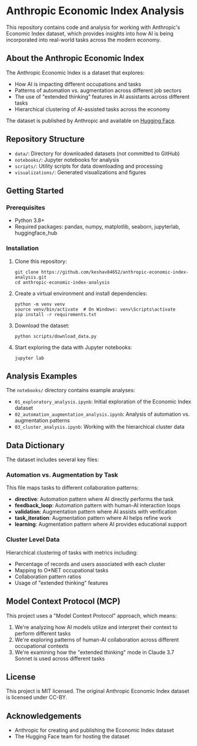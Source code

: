 # Anthropic Economic Index Analysis

This repository contains code and analysis for working with Anthropic's Economic Index dataset, which provides insights into how AI is being incorporated into real-world tasks across the modern economy.

## About the Anthropic Economic Index

The Anthropic Economic Index is a dataset that explores:
- How AI is impacting different occupations and tasks
- Patterns of automation vs. augmentation across different job sectors
- The use of "extended thinking" features in AI assistants across different tasks
- Hierarchical clustering of AI-assisted tasks across the economy

The dataset is published by Anthropic and available on [Hugging Face](https://huggingface.co/datasets/Anthropic/EconomicIndex).

## Repository Structure

- `data/`: Directory for downloaded datasets (not committed to GitHub)
- `notebooks/`: Jupyter notebooks for analysis
- `scripts/`: Utility scripts for data downloading and processing
- `visualizations/`: Generated visualizations and figures

## Getting Started

### Prerequisites

- Python 3.8+
- Required packages: pandas, numpy, matplotlib, seaborn, jupyterlab, huggingface_hub

### Installation

1. Clone this repository:
   ```
   git clone https://github.com/keshav84652/anthropic-economic-index-analysis.git
   cd anthropic-economic-index-analysis
   ```

2. Create a virtual environment and install dependencies:
   ```
   python -m venv venv
   source venv/bin/activate  # On Windows: venv\Scripts\activate
   pip install -r requirements.txt
   ```

3. Download the dataset:
   ```
   python scripts/download_data.py
   ```

4. Start exploring the data with Jupyter notebooks:
   ```
   jupyter lab
   ```

## Analysis Examples

The `notebooks/` directory contains example analyses:

- `01_exploratory_analysis.ipynb`: Initial exploration of the Economic Index dataset
- `02_automation_augmentation_analysis.ipynb`: Analysis of automation vs. augmentation patterns
- `03_cluster_analysis.ipynb`: Working with the hierarchical cluster data

## Data Dictionary

The dataset includes several key files:

### Automation vs. Augmentation by Task

This file maps tasks to different collaboration patterns:

- **directive**: Automation pattern where AI directly performs the task
- **feedback_loop**: Automation pattern with human-AI interaction loops
- **validation**: Augmentation pattern where AI assists with verification
- **task_iteration**: Augmentation pattern where AI helps refine work
- **learning**: Augmentation pattern where AI provides educational support

### Cluster Level Data

Hierarchical clustering of tasks with metrics including:

- Percentage of records and users associated with each cluster
- Mapping to O*NET occupational tasks
- Collaboration pattern ratios
- Usage of "extended thinking" features

## Model Context Protocol (MCP)

This project uses a "Model Context Protocol" approach, which means:

1. We're analyzing how AI models utilize and interpret their context to perform different tasks
2. We're exploring patterns of human-AI collaboration across different occupational contexts
3. We're examining how the "extended thinking" mode in Claude 3.7 Sonnet is used across different tasks

## License

This project is MIT licensed. The original Anthropic Economic Index dataset is licensed under CC-BY.

## Acknowledgements

- Anthropic for creating and publishing the Economic Index dataset
- The Hugging Face team for hosting the dataset

